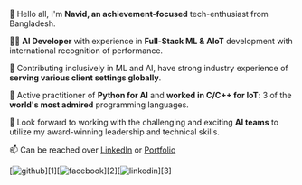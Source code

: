 👋 Hello all, I'm **Navid, an achievement-focused** tech-enthusiast from Bangladesh.

👨‍💻 **AI Developer** with experience in **Full-Stack ML & AIoT** development with international recognition of performance.

👀 Contributing inclusively in ML and AI, have strong industry experience of **serving various client settings globally**.

🌱 Active practitioner of **Python for AI** and **worked in C/C++ for IoT**: 3 of the **world's most admired** programming languages. 

💞️ Look forward to working with the challenging and exciting **AI teams** to utilize my award-winning leadership and technical skills.

📫 Can be reached over [LinkedIn](https://linkedin.com/in/navidbinahmed) or [Portfolio](https://navidbinahmed.com)


[![github](https://cloud.githubusercontent.com/assets/17016297/18839843/0e06a67a-83d2-11e6-993a-b35a182500e0.png)][1][![facebook](https://cloud.githubusercontent.com/assets/17016297/18839836/0a06deb4-83d2-11e6-8078-1d0974af0f63.png)][2][![linkedin](https://cloud.githubusercontent.com/assets/17016297/18839848/0fc7e74e-83d2-11e6-8c6a-277fc9d6e067.png)][3]

